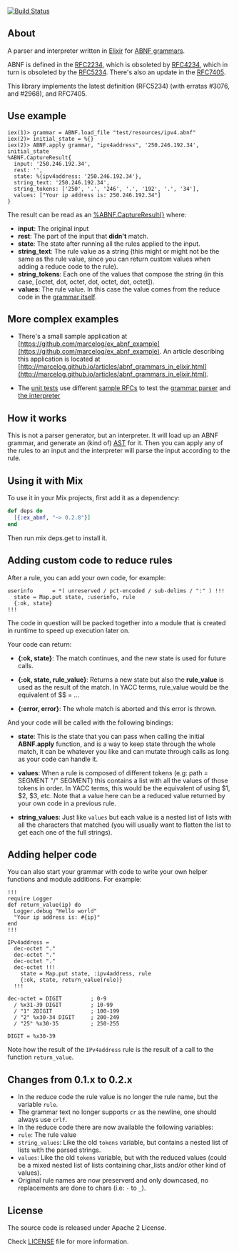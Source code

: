 [![Build Status](https://travis-ci.org/marcelog/ex_abnf.svg)](https://travis-ci.org/marcelog/ex_abnf)

## About

A parser and interpreter written in [Elixir](http://elixir-lang.org/) for [ABNF grammars](https://en.wikipedia.org/wiki/Augmented_Backus%E2%80%93Naur_Form).

ABNF is defined in the [RFC2234](https://tools.ietf.org/html/rfc2234), which is
obsoleted by [RFC4234](https://tools.ietf.org/html/rfc4234), which in turn is
obsoleted by the [RFC5234](https://tools.ietf.org/html/rfc5234). There's also an update
in the [RFC7405](https://tools.ietf.org/html/rfc7405).

This library implements the latest definition (RFC5234) (with erratas #3076, and #2968), and RFC7405.

## Use example

    iex(1)> grammar = ABNF.load_file "test/resources/ipv4.abnf"
    iex(2)> initial_state = %{}
    iex(2)> ABNF.apply grammar, "ipv4address", '250.246.192.34', initial_state
    %ABNF.CaptureResult{
      input: '250.246.192.34',
      rest: '',
      state: %{ipv4address: '250.246.192.34'},
      string_text: '250.246.192.34',
      string_tokens: ['250', '.', '246', '.', '192', '.', '34'],
      values: ["Your ip address is: 250.246.192.34"]
    }

The result can be read as an [%ABNF.CaptureResult{}](https://github.com/marcelog/ex_abnf/blob/master/lib/ex_abnf/capture_result.ex)
where:
 * **input**: The original input
 * **rest**: The part of the input that **didn't** match.
 * **state**: The state after running all the rules applied to the input.
 * **string_text**: The rule value as a string (this might or might not be the same  as the rule value, since you can return custom values when adding a reduce code to the rule).
 * **string_tokens**: Each one of the values that compose the string (in this case, [octet, dot, octet, dot, octet, dot, octet]).
 * **values**: The rule value. In this case the value comes from the reduce code in the [grammar itself](https://github.com/marcelog/ex_abnf/blob/master/test/resources/ipv4.abnf#L6).

## More complex examples

* There's a small sample application at [https://github.com/marcelog/ex_abnf_example](https://github.com/marcelog/ex_abnf_example). An article
describing this application is located at [http://marcelog.github.io/articles/abnf_grammars_in_elixir.html](http://marcelog.github.io/articles/abnf_grammars_in_elixir.html).

* The [unit tests](https://github.com/marcelog/ex_abnf/blob/master/test/ex_abnf_test.exs)
use different [sample RFCs](https://github.com/marcelog/ex_abnf/tree/master/test/resources) to
test the [grammar parser](https://github.com/marcelog/ex_abnf/blob/master/lib/ex_abnf/grammar.ex)
and [the interpreter](https://github.com/marcelog/ex_abnf/blob/master/lib/ex_abnf/interpreter.ex)

## How it works
This is not a parser generator, but an interpreter. It will load up an ABNF
grammar, and generate an (kind of) [AST](http://en.wikipedia.org/wiki/Abstract_syntax_tree)
for it. Then you can apply any of the rules to an input and the interpreter
will parse the input according to the rule.

## Using it with Mix

To use it in your Mix projects, first add it as a dependency:

```elixir
def deps do
  [{:ex_abnf, "~> 0.2.8"}]
end
```
Then run mix deps.get to install it.

## Adding custom code to reduce rules
After a rule, you can add your own code, for example:
```
userinfo      = *( unreserved / pct-encoded / sub-delims / ":" ) !!!
  state = Map.put state, :userinfo, rule
  {:ok, state}
!!!
```

The code in question will be packed together into a module that is created in
runtime to speed up execution later on.

Your code can return:
 * **{:ok, state}**: The match continues, and the new state is used for
 future calls.

 * **{:ok, state, rule_value}**: Returns a new state but also the **rule_value**
 is used as the result of the match. In YACC terms, rule_value would be the
 equivalent of $$ = ...

 * **{:error, error}**: The whole match is aborted and this error is thrown.

And your code will be called with the following bindings:

 * **state**: This is the state that you can pass when calling the initial
 **ABNF.apply** function, and is a way to keep state through the whole match,
 it can be whatever you like and can mutate through calls as long as your code
 can handle it.

 * **values**: When a rule is composed of different tokens
 (e.g: path = SEGMENT "/" SEGMENT) this contains a list with all the values of
 those tokens in order. In YACC terms, this would be the equivalent of using
 $1, $2, $3, etc. Note that a value here can be a reduced value returned by
 your own code in a previous rule.

 * **string_values**: Just like `values` but each value is a nested list of
 lists with all the characters that matched (you will usually want to flatten
 the list to get each one of the full strings).

## Adding helper code
You can also start your grammar with code to write your own helper functions and
module additions. For example:
```
!!!
require Logger
def return_value(ip) do
  Logger.debug "Hello world"
  "Your ip address is: #{ip}"
end
!!!

IPv4address =
  dec-octet "."
  dec-octet "."
  dec-octet "."
  dec-octet !!!
    state = Map.put state, :ipv4address, rule
    {:ok, state, return_value(rule)}
  !!!

dec-octet = DIGIT         ; 0-9
  / %x31-39 DIGIT         ; 10-99
  / "1" 2DIGIT            ; 100-199
  / "2" %x30-34 DIGIT     ; 200-249
  / "25" %x30-35          ; 250-255

DIGIT = %x30-39
```

Note how the result of the `IPv4address` rule is the result of a call to the
function `return_value`.

## Changes from 0.1.x to 0.2.x
 * In the reduce code the rule value is no longer the rule name, but the
 variable `rule`.
 * The grammar text no longer supports `cr` as the newline, one should always
 use `crlf`.
 * In the reduce code there are now available the following variables:
  * `rule`: The rule value
  * `string_values`: Like the old `tokens` variable, but contains a nested list
  of lists with the parsed strings.
  * `values`: Like the old `tokens` variable, but with the reduced values
  (could be a mixed nested list of lists containing char_lists and/or other
  kind of values).
 * Original rule names are now preserverd and only downcased, no replacements
 are done to chars (i.e: `-` to `_`).

## License
The source code is released under Apache 2 License.

Check [LICENSE](https://github.com/marcelog/ex_abnf/blob/master/LICENSE) file
for more information.
